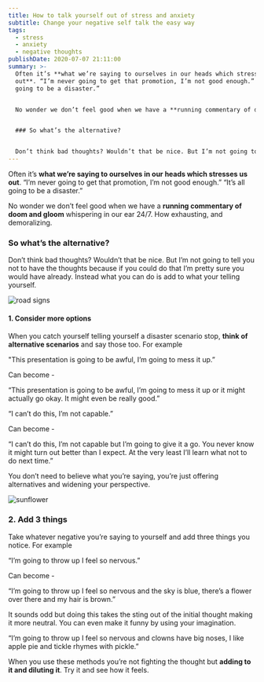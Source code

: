 ```yaml
---
title: How to talk yourself out of stress and anxiety
subtitle: Change your negative self talk the easy way
tags:
  - stress
  - anxiety
  - negative thoughts
publishDate: 2020-07-07 21:11:00
summary: >-
  Often it’s **what we’re saying to ourselves in our heads which stresses us
  out**. “I’m never going to get that promotion, I’m not good enough.” “It’s all
  going to be a disaster.”


  No wonder we don’t feel good when we have a **running commentary of doom and gloom** whispering in our ear 24/7. How exhausting, and demoralizing.


  ### So what’s the alternative?


  Don’t think bad thoughts? Wouldn’t that be nice. But I’m not going to tell you not to have the thoughts  because if you could do that I’m pretty sure you would have already.
---
```

Often it’s **what we’re saying to ourselves in our heads which stresses us out**. “I’m never going to get that promotion, I’m not good enough.” “It’s all going to be a disaster.”

No wonder we don’t feel good when we have a **running commentary of doom and gloom** whispering in our ear 24/7. How exhausting, and demoralizing.

### So what’s the alternative?

Don’t think bad thoughts? Wouldn’t that be nice. But I’m not going to tell you not to have the thoughts  because if you could do that I’m pretty sure you would have already. Instead what you can do is add to what your telling yourself.

![road signs](/uploads/road-signs.jpg "Photo by Brendan Church on Unsplash")

#### 1. Consider more options

When you catch yourself telling yourself a disaster scenario stop, **think of alternative scenarios** and say those too. For example

"This presentation is going to be awful, I’m going to mess it up.” 

Can become -

“This presentation is going to be awful, I’m going to mess it up or it might actually go okay. It might even be really good.”

“I can’t do this, I’m not capable.” 

Can become -

“I can’t do this, I’m not capable but I’m going to give it a go. You never know it might turn out better than I expect. At the very least I’ll learn what not to do next time.”

You don’t need to believe what you’re saying, you’re just offering alternatives and widening your perspective.

![sunflower](/uploads/sunflower.jpg "Photo by Papaver rhoeas on Unsplash")

### 2. Add 3 things

Take whatever negative you’re saying to yourself and add three things you notice. For example

“I’m going to throw up I feel so nervous.” 

Can become -

“I’m going to throw up I feel so nervous and the sky is blue, there’s a flower over there and my hair is brown.”

It sounds odd but doing this takes the sting out of the initial thought making it more neutral. You can even make it funny by using your imagination.

“I’m going to throw up I feel so nervous and clowns have big noses, I like apple pie and tickle rhymes with pickle.”

When you use these methods you’re not fighting the thought but **adding to it and diluting it**. Try it and see how it feels.